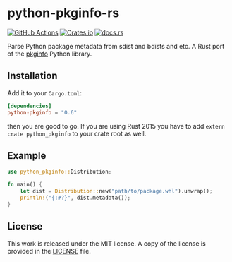 # python-pkginfo-rs

[![GitHub Actions](https://github.com/PyO3/python-pkginfo-rs/workflows/CI/badge.svg)](https://github.com/PyO3/python-pkginfo-rs/actions?query=workflow%3ACI)
[![Crates.io](https://img.shields.io/crates/v/python-pkginfo.svg)](https://crates.io/crates/python-pkginfo)
[![docs.rs](https://docs.rs/python-pkginfo/badge.svg)](https://docs.rs/python-pkginfo/)

Parse Python package metadata from sdist and bdists and etc.
A Rust port of the [pkginfo](https://pypi.org/project/pkginfo/) Python library.

## Installation

Add it to your ``Cargo.toml``:

```toml
[dependencies]
python-pkginfo = "0.6"
```

then you are good to go. If you are using Rust 2015 you have to add ``extern crate python_pkginfo`` to your crate root as well.

## Example

```rust
use python_pkginfo::Distribution;

fn main() {
    let dist = Distribution::new("path/to/package.whl").unwrap();
    println!("{:#?}", dist.metadata());
}
```

## License

This work is released under the MIT license. A copy of the license is provided in the [LICENSE](./LICENSE) file.

